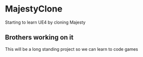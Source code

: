 
# MajestyClone
Starting to learn UE4 by cloning Majesty
## Brothers working on it
This will be a long standing project so we can learn to code games
